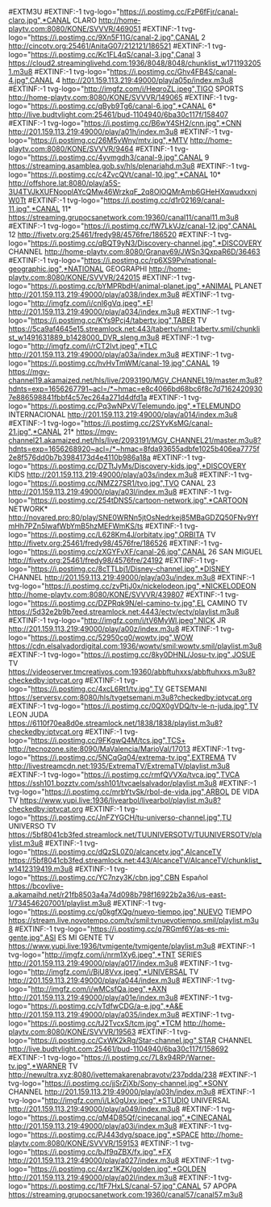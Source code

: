 #EXTM3U
#EXTINF:-1 tvg-logo="https://i.postimg.cc/FzP6fFjr/canal-claro.jpg",*CANAL CLARO
http://home-playtv.com:8080/KONE/SVVVR/469051
#EXTINF:-1 tvg-logo="https://i.postimg.cc/9Xn5F11G/canal-2.jpg",CANAL 2
http://cincotv.org:25461/AnitaG07/212121/186521
#EXTINF:-1 tvg-logo="https://i.postimg.cc/Kc1FL4qS/canal-3.jpg",Canal 3
https://cloud2.streaminglivehd.com:1936/8048/8048/chunklist_w1711932051.m3u8
#EXTINF:-1 tvg-logo="https://i.postimg.cc/Ghv4FB4S/canal-4.jpg",CANAL 4
http://201.159.113.219:49000/play/a05p/index.m3u8
#EXTINF:-1 tvg-logo="http://imgfz.com/i/HeqroZL.jpeg",TIGO SPORTS
http://home-playtv.com:8080/KONE/SVVVR/149065
#EXTINF:-1 tvg-logo="https://i.postimg.cc/qByb9Tg6/canal-6.jpg",*CANAL 6*
http://live.budtvlight.com:25461/bud-1104940/6ba30c117f/158407
#EXTINF:-1 tvg-logo="https://i.postimg.cc/B6wY4SH2/cnn.jpg",*CNN
http://201.159.113.219:49000/play/a01h/index.m3u8
#EXTINF:-1 tvg-logo="https://i.postimg.cc/26M5vWny/mtv.jpg",*MTV
http://home-playtv.com:8080/KONE/SVVVR/9464
#EXTINF:-1 tvg-logo="https://i.postimg.cc/4yvmgdh3/canal-9.jpg",CANAL 9
https://streaming.asamblea.gob.sv/hls/plenariahd.m3u8
#EXTINF:-1 tvg-logo="https://i.postimg.cc/c4ZvcQVt/canal-10.jpg",*CANAL 10*
http://offshore.lat:8080/play/a5S-3U4TVJkXUFNooplAYcQMw46WrzkqF_2q8OlOQMrAmb6GHeHXqwudxxnjW0Tt
#EXTINF:-1 tvg-logo="https://i.postimg.cc/d1r02169/canal-11.jpg",*CANAL 11*
https://streaming.grupocsanetwork.com:19360/canal11/canal11.m3u8
#EXTINF:-1 tvg-logo="https://i.postimg.cc/fW7LkVJz/canal-12.jpg",CANAL 12
http://fivetv.org:25461/fredy98/4576fre/186520
#EXTINF:-1 tvg-logo="https://i.postimg.cc/qBQT9yN3/Discovery-channel.jpg",*DISCOVERY CHANNEL
http://home-playtv.com:8080/Granav69/JWSn3QxpaR6D/36463
#EXTINF:-1 tvg-logo="https://i.postimg.cc/rp6XS9Pv/national-geographic.jpg",*NATIONAL GEOGRAPHI
http://home-playtv.com:8080/KONE/SVVVR/242015
#EXTINF:-1 tvg-logo="https://i.postimg.cc/bYMPRbdH/animal-planet.jpg",*ANIMAL PLANET
http://201.159.113.219:49000/play/a038/index.m3u8
#EXTINF:-1 tvg-logo="http://imgfz.com/i/cnI6gVq.jpeg",*E!
http://201.159.113.219:49000/play/a034/index.m3u8
#EXTINF:-1 tvg-logo="https://i.postimg.cc/KYs9Pcj4/tabertv.jpg",TABER TV
https://5ca9af4645e15.streamlock.net:443/tabertv/smil:tabertv.smil/chunklist_w1491631889_b1428000_DVR_sleng.m3u8
#EXTINF:-1 tvg-logo="http://imgfz.com/i/rCT2Ivt.jpeg",*TLC
http://201.159.113.219:49000/play/a03a/index.m3u8
#EXTINF:-1 tvg-logo="https://i.postimg.cc/hvHvTmWM/canal-19.jpg",CANAL 19
https://mgv-channel19.akamaized.net/hls/live/2093190/MGV_CHANNEL19/master.m3u8?hdnts=exp=1656267791~acl=/*~hmac=e8c4066bd68bc6f8c7d71624209307e886598841fbbf4c57ec264a271d4dfd1a
#EXTINF:-1 tvg-logo="https://i.postimg.cc/Pq3wNPxV/Telemundo.jpg",*TELEMUNDO INTERNACIONAL
http://201.159.113.219:49000/play/a014/index.m3u8
#EXTINF:-1 tvg-logo="https://i.postimg.cc/2SYvKsMG/canal-21.jpg",*CANAL 21*
https://mgv-channel21.akamaized.net/hls/live/2093191/MGV_CHANNEL21/master.m3u8?hdnts=exp=1656268920~acl=/*~hmac=8fda93655adbfe1025b406ea7775f2e8f576dd0b7b3984173d4e4110b986a18a
#EXTINF:-1 tvg-logo="https://i.postimg.cc/DZTtJyMs/Discovery-kids.jpg",*DISCOVERY KIDS
http://201.159.113.219:49000/play/a03s/index.m3u8
#EXTINF:-1 tvg-logo="https://i.postimg.cc/NMZ27SR1/tvo.jpg",TVO CANAL 23
http://201.159.113.219:49000/play/a03l/index.m3u8
#EXTINF:-1 tvg-logo="https://i.postimg.cc/254tDNS5/cartoon-network.jpg",*CARTOON NETWORK*
http://novared.pro:80/play/SNE0WRNn5jtOsNedrkej85MBaGDZQ50FNv9YfmHh7PZn5lwafWbYmB5hzMEFWmKS/ts
#EXTINF:-1 tvg-logo="https://i.postimg.cc/L628Km4J/orbitatv.jpg",ORBITA TV
http://fivetv.org:25461/fredy98/4576fre/186526
#EXTINF:-1 tvg-logo="https://i.postimg.cc/zXGYFvXF/canal-26.jpg",CANAL 26 SAN MIGUEL
http://fivetv.org:25461/fredy98/4576fre/24192
#EXTINF:-1 tvg-logo="https://i.postimg.cc/8cTTLbj1/Disney-channel.jpg",*DISNEY CHANNEL
http://201.159.113.219:49000/play/a03u/index.m3u8
#EXTINF:-1 tvg-logo="https://i.postimg.cc/zvPtjJ0x/nickelodeon.jpg",*NICKELODEON
http://home-playtv.com:8080/KONE/SVVVR/439807
#EXTINF:-1 tvg-logo="https://i.postimg.cc/DZPRqk9N/el-camino-tv.jpg",EL CAMINO TV
https://5d32e2b9b7eed.streamlock.net:4443/ectv/ectv/playlist.m3u8
#EXTINF:-1 tvg-logo="http://imgfz.com/i/tV6MyWl.jpeg",NICK JR
http://201.159.113.219:49000/play/a00z/index.m3u8
#EXTINF:-1 tvg-logo="https://i.postimg.cc/52950cg0/wowtv.jpg",WOW
https://cdn.elsalvadordigital.com:1936/wowtv/smil:wowtv.smil/playlist.m3u8
#EXTINF:-1 tvg-logo="https://i.postimg.cc/8ky0DHNL/Josu-tv.jpg",JOSUE TV
https://videoserver.tmcreativos.com:19360/abbftuhxxs/abbftuhxxs.m3u8?checkedby:iptvcat.org
#EXTINF:-1 tvg-logo="https://i.postimg.cc/4xcL6Rt1/tv.jpg",TV GETSEMANI
https://serversv.com:8080/hls/tvgetsemani.m3u8?checkedby:iptvcat.org
#EXTINF:-1 tvg-logo="https://i.postimg.cc/0QX0gVDQ/tv-le-n-juda.jpg",TV LEON JUDA
https://6110f70ea8d0e.streamlock.net/1838/1838/playlist.m3u8?checkedby:iptvcat.org
#EXTINF:-1 tvg-logo="https://i.postimg.cc/9FKgwQ4M/tcs.jpg",TCS+
http://tecnozone.site:8090/MaValencia/MarioVal/17013
#EXTINF:-1 tvg-logo="https://i.postimg.cc/5NCqGq04/extrema-tv.jpg",EXTREMA TV
http://livestreamcdn.net:1935/ExtremaTV/ExtremaTV/playlist.m3u8
#EXTINF:-1 tvg-logo="https://i.postimg.cc/rmfQVVXq/tvca.jpg",TVCA
https://ssh101.bozztv.com/ssh101/tvcaelsalvador/playlist.m3u8
#EXTINF:-1 tvg-logo="https://i.postimg.cc/mrbYtvSk/rbol-de-vida.jpg",ARBOL DE VIDA TV
https://www.yupi.live:1936/livearbol/livearbol/playlist.m3u8?checkedby:iptvcat.org
#EXTINF:-1 tvg-logo="https://i.postimg.cc/JnFZYGCH/tu-universo-channel.jpg",TU UNIVERSO TV
https://5bf8041cb3fed.streamlock.net/TUUNIVERSOTV/TUUNIVERSOTV/playlist.m3u8
#EXTINF:-1 tvg-logo="https://i.postimg.cc/dQzSL0Z0/alcancetv.jpg",AlcanceTV
https://5bf8041cb3fed.streamlock.net:443/AlcanceTV/AlcanceTV/chunklist_w1412319419.m3u8
#EXTINF:-1 tvg-logo="https://i.postimg.cc/YC7nzy3K/cbn.jpg",CBN Español
https://bcovlive-a.akamaihd.net/r21fb8503a4a74d098b798f16922b2a36/us-east-1/734546207001/playlist.m3u8
#EXTINF:-1 tvg-logo="https://i.postimg.cc/g0kgfXQg/nuevo-tiempo.jpg",NUEVO TIEMPO
https://stream.live.novotempo.com/tv/smil:tvnuevotiempo.smil/playlist.m3u8
#EXTINF:-1 tvg-logo="https://i.postimg.cc/q7RGmf6Y/as-es-mi-gente.jpg",ASI ES MI GENTE TV
https://www.yupi.live:1936/tvmigente/tvmigente/playlist.m3u8
#EXTINF:-1 tvg-logo="http://imgfz.com/i/nrm1Xy6.jpeg",*TNT SERIES
http://201.159.113.219:49000/play/a017/index.m3u8
#EXTINF:-1 tvg-logo="http://imgfz.com/i/BjU8Vvx.jpeg",*UNIVERSAL TV
http://201.159.113.219:49000/play/a044/index.m3u8
#EXTINF:-1 tvg-logo="http://imgfz.com/i/wMCsfQa.jpeg",*AXN
http://201.159.113.219:49000/play/a01e/index.m3u8
#EXTINF:-1 tvg-logo="https://i.postimg.cc/vTdfwCDG/a-e.jpg",*A&E
http://201.159.113.219:49000/play/a035/index.m3u8
#EXTINF:-1 tvg-logo="https://i.postimg.cc/tJ2TvcxS/tcm.jpg",*TCM
http://home-playtv.com:8080/KONE/SVVVR/19563
#EXTINF:-1 tvg-logo="https://i.postimg.cc/CxWK2kRg/Star-channel.jpg",STAR CHANNEL
http://live.budtvlight.com:25461/bud-1104940/6ba30c117f/158692
#EXTINF:-1 tvg-logo="https://i.postimg.cc/7L8x94RP/Warner-tv.jpg",*WARNER TV
http://newultra.xyz:8080/ivettemakarenabravotv/237pdda/238
#EXTINF:-1 tvg-logo="https://i.postimg.cc/jjSrZjXb/Sony-channel.jpg",*SONY CHANNEL
http://201.159.113.219:49000/play/a03h/index.m3u8
#EXTINF:-1 tvg-logo="http://imgfz.com/i/Lk0gUxv.jpeg",*STUDIO UNIVERSAL
http://201.159.113.219:49000/play/a049/index.m3u8
#EXTINF:-1 tvg-logo="https://i.postimg.cc/qM4D85Qf/cinecanal.jpg",*CINECANAL
http://201.159.113.219:49000/play/a03i/index.m3u8
#EXTINF:-1 tvg-logo="https://i.postimg.cc/PJ443dyg/space.jpg",*SPACE
http://home-playtv.com:8080/KONE/SVVVR/159153
#EXTINF:-1 tvg-logo="https://i.postimg.cc/bJf9qZBX/fx.jpg",*FX
http://201.159.113.219:49000/play/a027/index.m3u8
#EXTINF:-1 tvg-logo="https://i.postimg.cc/4xrz1KZK/golden.jpg",*GOLDEN
http://201.159.113.219:49000/play/a02l/index.m3u8
#EXTINF:-1 tvg-logo="https://i.postimg.cc/1tF7HxLS/canal-57.jpg",CANAL 57 APOPA
https://streaming.grupocsanetwork.com:19360/canal57/canal57.m3u8
